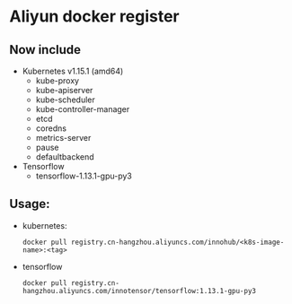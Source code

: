 # Aliyun docker register

## Now include

+ Kubernetes v1.15.1 (amd64)
  + kube-proxy
  + kube-apiserver
  + kube-scheduler
  + kube-controller-manager
  + etcd
  + coredns
  + metrics-server
  + pause
  + defaultbackend
+ Tensorflow
  + tensorflow-1.13.1-gpu-py3

## Usage:

+ kubernetes:

  ```
  docker pull registry.cn-hangzhou.aliyuncs.com/innohub/<k8s-image-name>:<tag>
  ```

+ tensorflow

  ```
  docker pull registry.cn-hangzhou.aliyuncs.com/innotensor/tensorflow:1.13.1-gpu-py3
  ```

  